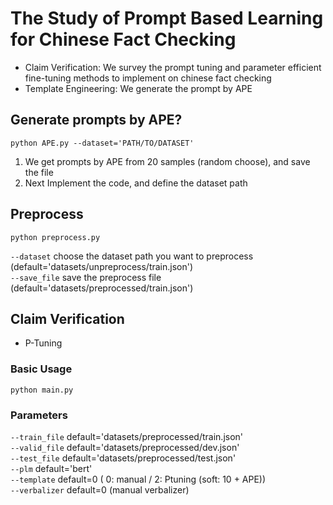 # The Study of Prompt Based Learning for Chinese Fact Checking
* Claim Verification: We survey the prompt tuning and parameter efficient fine-tuning methods to implement on chinese fact checking  
* Template Engineering: We generate the prompt by APE
## Generate prompts by APE?
    python APE.py --dataset='PATH/TO/DATASET'
1. We get prompts by APE from 20 samples (random choose), and save the file
2. Next Implement the code, and define the dataset path    
## Preprocess
    python preprocess.py 
`--dataset` choose the dataset path you want to preprocess (default='datasets/unpreprocess/train.json')   
`--save_file` save the preprocess file (default='datasets/preprocessed/train.json')  
## Claim Verification  
* P-Tuning   
### Basic Usage
    python main.py 
### Parameters
`--train_file` default='datasets/preprocessed/train.json'  
`--valid_file` default='datasets/preprocessed/dev.json'  
`--test_file` default='datasets/preprocessed/test.json'  
`--plm` default='bert'  
`--template` default=0 
( 0: manual / 2: Ptuning (soft: 10 + APE))  
`--verbalizer` default=0 (manual verbalizer)

